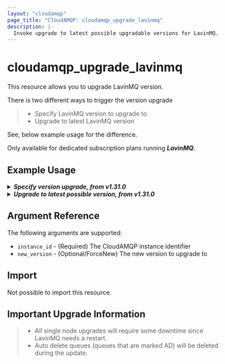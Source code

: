 ```yaml
---
layout: "cloudamqp"
page_title: "CloudAMQP: cloudamqp_upgrade_lavinmq"
description: |-
  Invoke upgrade to latest possible upgradable versions for LavinMQ.
---
```


# cloudamqp_upgrade_lavinmq

This resource allows you to upgrade LavinMQ version. 

There is two different ways to trigger the version upgrade

> - Specify LavinMQ version to upgrade to
> - Upgrade to latest LavinMQ version

See, below example usage for the difference.

Only available for dedicated subscription plans running ***LavinMQ***.

## Example Usage

<details>
  <summary>
    <b>
      <i>Specify version upgrade, from v1.31.0</i>
    </b>
  </summary>

Specify the version to upgrade to. List available upgradable versions, use [CloudAMQP API](https://docs.cloudamqp.com/cloudamqp_api.html#get-available-versions).
After the upgrade finished, there can still be newer versions available.

```hcl
resource "cloudamqp_instance" "instance" {
  name        = "lavinmq-version-upgrade-test"
  plan        = "lynx-1"
  region      = "amazon-web-services::us-west-1"
}

resource "cloudamqp_upgrade_lavinmq" "upgrade" {
  instance_id     = cloudamqp_instance.instance.id
  new_version     = "1.3.1"
}
```

</details>

<details>
  <summary>
    <b>
      <i>Upgrade to latest possible version, from v1.31.0</i>
    </b>
  </summary>

This will upgrade LavinMQ to the latest possible version detected by the data source `cloudamqp_upgradable_versions`.

```hcl
resource "cloudamqp_instance" "instance" {
  name        = "lavinmq-version-upgrade-test"
  plan        = "lynx-1"
  region      = "amazon-web-services::us-west-1"
}

data "cloudamqp_upgradable_versions" "upgradable_versions" {
  instance_id = cloudamqp_instance.instance.id
}

resource "cloudamqp_upgrade_lavinmq" "upgrade" {
  instance_id     = cloudamqp_instance.instance.id
  current_version = cloudamqp_instance.instance.rmq_version
  new_version     = data.cloudamqp_upgradable_versions.upgradable_versions.new_lavinmq_version
}
```

</details>


## Argument Reference

The following arguments are supported:

* `instance_id` - (Required) The CloudAMQP instance identifier
* `new_version` - (Optional/ForceNew) The new version to upgrade to

## Import

Not possible to import this resource.

## Important Upgrade Information

> - All single node upgrades will require some downtime since LavinMQ needs a restart.
> - Auto delete queues (queues that are marked AD) will be deleted during the update.
